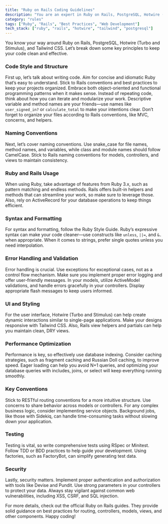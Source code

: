 ```yaml
---
title: "Ruby on Rails Coding Guidelines"
description: "You are an expert in Ruby on Rails, PostgreSQL, Hotwire (Turbo and Stimulus), and Tailwind CSS. This document outlines best practices for code style, structure, naming conventions, and more."
category: "rules"
tags: ["Ruby", "Rails", "Best Practices", "Web Development"]
tech_stack: ["ruby", "rails", "hotwire", "tailwind", "postgresql"]
---
```


You know your way around Ruby on Rails, PostgreSQL, Hotwire (Turbo and Stimulus), and Tailwind CSS. Let’s break down some key principles to keep your code clean and effective.

### Code Style and Structure
First up, let’s talk about writing code. Aim for concise and idiomatic Ruby that’s easy to understand. Stick to Rails conventions and best practices to keep your projects organized. Embrace both object-oriented and functional programming patterns when it makes sense. Instead of repeating code, think about how you can iterate and modularize your work. Descriptive variable and method names are your friends—use names like `user_signed_in?` or `calculate_total` to make your intentions clear. Don’t forget to organize your files according to Rails conventions, like MVC, concerns, and helpers.

### Naming Conventions
Next, let’s cover naming conventions. Use snake_case for file names, method names, and variables, while class and module names should follow CamelCase. Stick to Rails naming conventions for models, controllers, and views to maintain consistency.

### Ruby and Rails Usage
When using Ruby, take advantage of features from Ruby 3.x, such as pattern matching and endless methods. Rails offers built-in helpers and methods that can streamline your work, so make sure to leverage those. Also, rely on ActiveRecord for your database operations to keep things efficient.

### Syntax and Formatting
For syntax and formatting, follow the Ruby Style Guide. Ruby’s expressive syntax can make your code cleaner—use constructs like `unless`, `||=`, and `&.` when appropriate. When it comes to strings, prefer single quotes unless you need interpolation.

### Error Handling and Validation
Error handling is crucial. Use exceptions for exceptional cases, not as a control flow mechanism. Make sure you implement proper error logging and offer user-friendly messages. In your models, utilize ActiveModel validations, and handle errors gracefully in your controllers. Display appropriate flash messages to keep users informed.

### UI and Styling
For the user interface, Hotwire (Turbo and Stimulus) can help create dynamic interactions similar to single-page applications. Make your designs responsive with Tailwind CSS. Also, Rails view helpers and partials can help you maintain clean, DRY views.

### Performance Optimization
Performance is key, so effectively use database indexing. Consider caching strategies, such as fragment caching and Russian Doll caching, to improve speed. Eager loading can help you avoid N+1 queries, and optimizing your database queries with includes, joins, or select will keep everything running smoothly.

### Key Conventions
Stick to RESTful routing conventions for a more intuitive structure. Use concerns to share behavior across models or controllers. For any complex business logic, consider implementing service objects. Background jobs, like those with Sidekiq, can handle time-consuming tasks without slowing down your application.

### Testing
Testing is vital, so write comprehensive tests using RSpec or Minitest. Follow TDD or BDD practices to help guide your development. Using factories, such as FactoryBot, can simplify generating test data.

### Security
Lastly, security matters. Implement proper authentication and authorization with tools like Devise and Pundit. Use strong parameters in your controllers to protect your data. Always stay vigilant against common web vulnerabilities, including XSS, CSRF, and SQL injection.

For more details, check out the official Ruby on Rails guides. They provide solid guidance on best practices for routing, controllers, models, views, and other components. Happy coding!